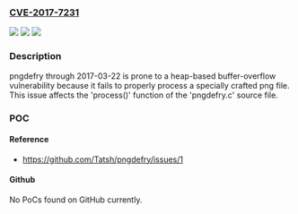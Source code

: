 ### [CVE-2017-7231](https://cve.mitre.org/cgi-bin/cvename.cgi?name=CVE-2017-7231)
![](https://img.shields.io/static/v1?label=Product&message=n%2Fa&color=blue)
![](https://img.shields.io/static/v1?label=Version&message=n%2Fa&color=blue)
![](https://img.shields.io/static/v1?label=Vulnerability&message=n%2Fa&color=brighgreen)

### Description

pngdefry through 2017-03-22 is prone to a heap-based buffer-overflow vulnerability because it fails to properly process a specially crafted png file. This issue affects the 'process()' function of the 'pngdefry.c' source file.

### POC

#### Reference
- https://github.com/Tatsh/pngdefry/issues/1

#### Github
No PoCs found on GitHub currently.

